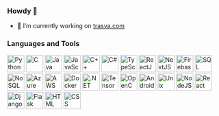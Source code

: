 ### Howdy 👋

- 🔭 I’m currently working on [trasva.com](https://www.trasva.com)
<!--
**atiqurx/atiqurx** is a ✨ _special_ ✨ repository because its `README.md` (this file) appears on your GitHub profile.

Here are some ideas to get you started:

- 🔭 I’m currently working on ...
- 🌱 I’m currently learning ...
- 👯 I’m looking to collaborate on ...
- 🤔 I’m looking for help with ...
- 💬 Ask me about ...
- 📫 How to reach me: ...
- 😄 Pronouns: ...
- ⚡ Fun fact: ...
-->

### Languages and Tools

<p align="left">
  <img src="https://cdn.jsdelivr.net/gh/devicons/devicon/icons/python/python-original.svg" alt="Python" width="40" height="40"/>
  <img src="https://cdn.jsdelivr.net/gh/devicons/devicon/icons/c/c-original.svg" alt="C" width="40" height="40"/>
  <img src="https://cdn.jsdelivr.net/gh/devicons/devicon/icons/java/java-original.svg" alt="Java" width="40" height="40"/>
  <img src="https://cdn.jsdelivr.net/gh/devicons/devicon/icons/javascript/javascript-original.svg" alt="JavaScript" width="40" height="40"/>
  <img src="https://cdn.jsdelivr.net/gh/devicons/devicon/icons/cplusplus/cplusplus-original.svg" alt="C++" width="40" height="40"/>
  <img src="https://cdn.jsdelivr.net/gh/devicons/devicon/icons/csharp/csharp-original.svg" alt="C#" width="40" height="40"/>
  <img src="https://cdn.jsdelivr.net/gh/devicons/devicon/icons/typescript/typescript-original.svg" alt="TypeScript" width="40" height="40"/>
  <img src="https://cdn.jsdelivr.net/gh/devicons/devicon/icons/react/react-original.svg" alt="ReactJS" width="40" height="40"/>
  <img src="https://cdn.jsdelivr.net/gh/devicons/devicon/icons/nextjs/nextjs-original.svg" alt="NextJS" width="40" height="40"/>
  <img src="https://cdn.jsdelivr.net/gh/devicons/devicon/icons/firebase/firebase-plain.svg" alt="Firebase" width="40" height="40"/>
  <img src="https://cdn.jsdelivr.net/gh/devicons/devicon/icons/postgresql/postgresql-original.svg" alt="SQL" width="40" height="40"/>
  <img src="https://cdn.jsdelivr.net/gh/devicons/devicon/icons/mongodb/mongodb-original.svg" alt="NoSQL" width="40" height="40"/>
  <img src="https://cdn.jsdelivr.net/gh/devicons/devicon/icons/azure/azure-original.svg" alt="Azure" width="40" height="40"/>
  <img src="https://upload.wikimedia.org/wikipedia/commons/9/93/Amazon_Web_Services_Logo.svg" alt="AWS" width="40" height="40"/>
  <img src="https://cdn.jsdelivr.net/gh/devicons/devicon/icons/docker/docker-original.svg" alt="Docker" width="40" height="40"/>
  <img src="https://cdn.jsdelivr.net/gh/devicons/devicon/icons/dot-net/dot-net-original.svg" alt=".NET" width="40" height="40"/>
  <img src="https://cdn.jsdelivr.net/gh/devicons/devicon/icons/tensorflow/tensorflow-original.svg" alt="TensorFlow" width="40" height="40"/>
  <img src="https://cdn.jsdelivr.net/gh/devicons/devicon/icons/opencv/opencv-original.svg" alt="OpenCV" width="40" height="40"/>
  <img src="https://cdn.jsdelivr.net/gh/devicons/devicon/icons/androidstudio/androidstudio-original.svg" alt="Android Studio" width="40" height="40"/>
  <img src="https://cdn.jsdelivr.net/gh/devicons/devicon/icons/unix/unix-original.svg" alt="Unix" width="40" height="40"/>
  <img src="https://cdn.jsdelivr.net/gh/devicons/devicon/icons/nodejs/nodejs-original.svg" alt="NodeJS" width="40" height="40"/>
  <img src="https://cdn.jsdelivr.net/gh/devicons/devicon/icons/react/react-original.svg" alt="React Native" width="40" height="40"/>
  <img src="https://cdn.jsdelivr.net/gh/devicons/devicon/icons/django/django-plain.svg" alt="Django" width="40" height="40"/>
  <img src="https://cdn.jsdelivr.net/gh/devicons/devicon/icons/flask/flask-original.svg" alt="Flask" width="40" height="40"/>
  <img src="https://cdn.jsdelivr.net/gh/devicons/devicon/icons/html5/html5-original.svg" alt="HTML" width="40" height="40"/>
  <img src="https://cdn.jsdelivr.net/gh/devicons/devicon/icons/css3/css3-original.svg" alt="CSS" width="40" height="40"/>
</p>

